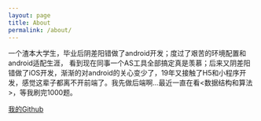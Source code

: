 ```yaml
---
layout: page
title: About
permalink: /about/
---
```


一个渣本大学生，毕业后阴差阳错做了android开发；度过了艰苦的环境配置和android适配生涯， 看到现在同事一个AS工具全部搞定真是羡慕；后来又阴差阳错做了iOS开发，渐渐的对android的关心变少了，19年又接触了H5和小程序开发，感觉这辈子都离不开前端了。我先做后端啊...最近一直在看<数据结构和算法>，等我刷完1000题。

[我的Github](https://github.com/dcell)
